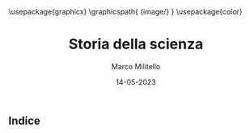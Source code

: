 ---
documentclass: article
fontsize: 12pt

header-includes: |
    \usepackage{graphicx}
    \graphicspath{ {image/} }
    \usepackage{color}

title: Storia della scienza
date: 14-05-2023
author: Marco Militello

geometry:
    - a4paper
    - right=1cm
    - left=1cm
    - top=2.5cm
    - bottom=2cm

toc: true
toc-title: Indice
---